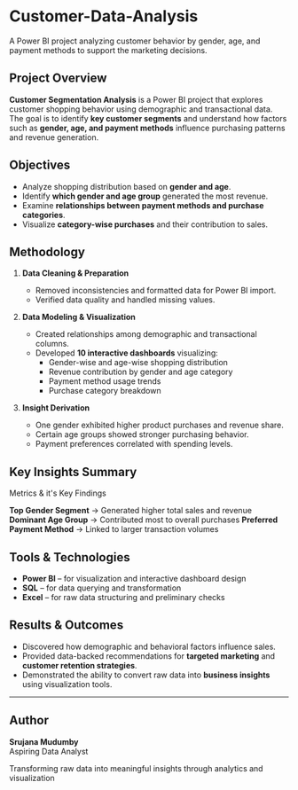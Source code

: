 # Customer-Data-Analysis
A Power BI project analyzing customer behavior by gender, age, and payment methods to support the marketing decisions.


##  Project Overview  
**Customer Segmentation Analysis** is a Power BI project that explores customer shopping behavior using demographic and transactional data.  
The goal is to identify **key customer segments** and understand how factors such as **gender, age, and payment methods** influence purchasing patterns and revenue generation.  



##  Objectives  
- Analyze shopping distribution based on **gender and age**.  
- Identify **which gender and age group** generated the most revenue.  
- Examine **relationships between payment methods and purchase categories**.  
- Visualize **category-wise purchases** and their contribution to sales.  


##  Methodology  
1. **Data Cleaning & Preparation**  
   - Removed inconsistencies and formatted data for Power BI import.  
   - Verified data quality and handled missing values.  

2. **Data Modeling & Visualization**  
   - Created relationships among demographic and transactional columns.  
   - Developed **10 interactive dashboards** visualizing:  
     - Gender-wise and age-wise shopping distribution  
     - Revenue contribution by gender and age category  
     - Payment method usage trends  
     - Purchase category breakdown  

3. **Insight Derivation**  
   - One gender exhibited higher product purchases and revenue share.  
   - Certain age groups showed stronger purchasing behavior.  
   - Payment preferences correlated with spending levels.  



##  Key Insights Summary  

Metrics & it's  Key Findings

**Top Gender Segment** -> Generated higher total sales and revenue 
**Dominant Age Group** -> Contributed most to overall purchases 
**Preferred Payment Method** -> Linked to larger transaction volumes 



##  Tools & Technologies  
- **Power BI** – for visualization and interactive dashboard design  
- **SQL** – for data querying and transformation  
- **Excel** – for raw data structuring and preliminary checks  


##  Results & Outcomes  
- Discovered how demographic and behavioral factors influence sales.  
- Provided data-backed recommendations for **targeted marketing** and **customer retention strategies**.  
- Demonstrated the ability to convert raw data into **business insights** using visualization tools.  

---

##  Author  
**Srujana Mudumby**  
 Aspiring Data Analyst  

Transforming raw data into meaningful insights through analytics and visualization
